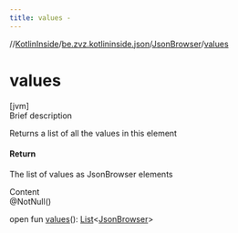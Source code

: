 ```yaml
---
title: values -
---
```

//[KotlinInside](../../index.md)/[be.zvz.kotlininside.json](../index.md)/[JsonBrowser](index.md)/[values](values.md)



# values  
[jvm]  
Brief description  


Returns a list of all the values in this element



#### Return  


The list of values as JsonBrowser elements

  
Content  
@NotNull()  
  
open fun [values](values.md)(): [List](https://docs.oracle.com/javase/7/docs/api/java/util/List.html)<[JsonBrowser](index.md)>  




